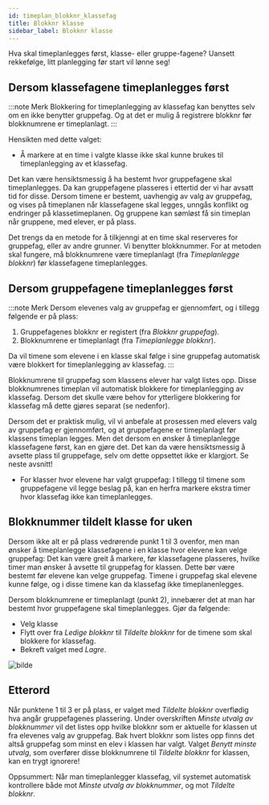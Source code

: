 ```yaml
---
id: timeplan_blokknr_klassefag
title: Blokknr klasse
sidebar_label: Blokknr klasse
---
```


Hva skal timeplanlegges først, klasse- eller gruppe-fagene? Uansett rekkefølge, litt planlegging før start vil lønne seg! 

## Dersom klassefagene timeplanlegges først 

:::note Merk 
Blokkering for timeplanlegging av klassefag kan benyttes selv om en ikke benytter gruppefag. Og at det er mulig å registrere blokknr før blokknumrene er timeplanlagt.
:::

Hensikten med dette valget:

- Å markere at en time i valgte klasse ikke skal kunne brukes til timeplanlegging av et klassefag.

Det kan være hensiktsmessig å ha bestemt hvor gruppefagene skal timeplanlegges. Da kan gruppefagene plasseres i ettertid der vi har avsatt tid for disse. Dersom timene er bestemt, uavhengig av valg av gruppefag, og vises på timeplanen når klassefagene skal legges, unngås konflikt og endringer på klassetimeplanen. Og gruppene kan sømløst få sin timeplan når gruppene, med elever, er på plass.

Det trengs da en metode for å tilkjenngi at en time skal reserveres for gruppefag, eller av andre grunner. Vi benytter blokknummer. For at metoden skal fungere, må blokknumrene være timeplanlagt (fra _Timeplanlegge blokknr_) før klassefagene timeplanlegges. 


## Dersom gruppefagene timeplanlegges først 

:::note Merk
Dersom elevenes valg av gruppefag er gjennomført, og i tillegg følgende er på plass: 
1. Gruppefagenes blokknr er registert (fra _Blokknr gruppefag_).
2. Blokknumrene er timeplanlagt (fra _Timeplanlegge blokknr_).

Da vil timene som elevene i en klasse skal følge i sine gruppefag automatisk være blokkert for timeplanlegging av klassefag.
:::

Blokknumrene til gruppefag som klassens elever har valgt listes opp. Disse blokknumrenes timeplan vil automatisk blokkere for timeplanlegging av klassefag. Dersom det skulle være behov for ytterligere blokkering for klassefag må dette gjøres separat (se nedenfor).

Dersom det er praktisk mulig, vil vi anbefale at prosessen med elevers valg av gruppefag er gjennomført, og at gruppefagene er timeplanlagt før klassens timeplan legges. Men det dersom en ønsker å timeplanlegge klassefagene først, kan en gjøre det. Det kan da være hensiktsmessig å avsette plass til gruppefage, selv om dette oppsettet ikke er klargjort. Se neste avsnitt!


- For klasser hvor elevene har valgt gruppefag: I tillegg til timene som gruppefagene vil legge beslag på, kan en herfra markere ekstra timer hvor klassefag ikke kan timeplanlegges. 


## Blokknummer tildelt klasse for uken
Dersom ikke alt er på plass vedrørende punkt 1 til 3 ovenfor, men man ønsker å timeplanlegge klassefagene i en klasse hvor elevene kan velge gruppefag:
Det kan være greit å markere, før klassefagene plasseres, hvilke timer man ønsker å avsette til gruppefag for klassen. Dette bør være bestemt før elevene kan velge gruppefag. Timene i gruppefag skal elevene kunne følge, og i disse timene kan da klassefag ikke timeplanenlegges.

Dersom blokknumrene er timeplanlagt (punkt 2), innebærer det at man har bestemt hvor gruppefagene skal timeplanlegges. Gjør da følgende:
- Velg klasse
- Flytt over fra _Ledige blokknr_ til _Tildelte blokknr_ for de timene som skal blokkere for klassefag.
- Bekreft valget med _Lagre_.

![bilde](https://user-images.githubusercontent.com/80097133/160382311-6be42fbd-36e2-4a03-902e-99678c959ae5.png)

## Etterord
Når punktene 1 til 3 er på plass, er valget med _Tildelte blokknr_ overflødig hva angår gruppefagenes plassering. Under overskriften _Minste utvalg av blokknummer_ vil det listes opp hvilke blokknr som er aktuelle for klassen ut fra elevenes valg av gruppefag. Bak hvert blokknr som listes opp finns det altså gruppefag som minst en elev i klassen har valgt. 
Valget _Benytt minste utvalg_, som overfører disse blokknumrene til _Tildelte blokknr_ for klassen, kan en trygt ignorere! 

Oppsummert: Når man timeplanlegger klassefag, vil systemet automatisk kontrollere både mot  _Minste utvalg av blokknummer_, og mot _Tildelte blokknr_.
